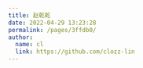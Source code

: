 ```yaml
---
title: 赵乾乾
date: 2022-04-29 13:23:28
permalink: /pages/3ffdb0/
author: 
  name: cl
  link: https://github.com/clozz-lin
---
```

